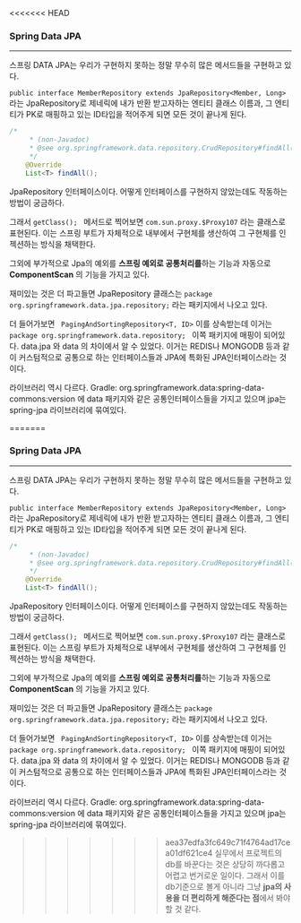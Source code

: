 <<<<<<< HEAD
### Spring Data JPA

<HR>

스프링 DATA JPA는 우리가 구현하지 못하는 정말 무수히 많은 메서드들을 구현하고 있다.

`public interface MemberRepository extends JpaRepository<Member, Long>` 라는 JpaRepository로 제네릭에 내가 반환 받고자하는 엔티티 클래스 이름과, 그 엔티티가 PK로 매핑하고 있는 ID타입을 적어주게 되면 모든 것이 끝나게 된다.

```java
/*
	 * (non-Javadoc)
	 * @see org.springframework.data.repository.CrudRepository#findAll()
	 */
	@Override
	List<T> findAll();
```

JpaRepository 인터페이스이다. 어떻게 인터페이스를 구현하지 않았는데도 작동하는 방법이 궁금하다.

그래서 `getClass(); ` 메서드로 찍어보면 `com.sun.proxy.$Proxy107` 라는 클래스로 표현된다. 이는 스프링 부트가 자체적으로 내부에서 구현체를 생산하여 그 구현체를 인젝션하는 방식을 채택한다.

그외에 부가적으로 Jpa의 예외를 <b>스프링 예외로 공통처리를</b>하는 기능과 자동으로 <b>ComponentScan</b> 의 기능을 가지고 있다.

재미있는 것은 더 파고들면 JpaRepository 클래스는 `package org.springframework.data.jpa.repository;` 라는 패키지에서 나오고 있다. 

더 들어가보면 ` PagingAndSortingRepository<T, ID>` 이를 상속받는데 이거는 `package org.springframework.data.repository; ` 이쪽 패키지에 매핑이 되어있다.  data.jpa 와 data 의 차이에서 알 수 있었다. 이거는 REDIS나 MONGODB 등과 같이 커스텀적으로 공통으로 하는 인터페이스들과 JPA에 특화된 JPA인터페이스라는 것이다.

라이브러리 역시 다르다. Gradle: org.springframework.data:spring-data-commons:version 에 data 패키지와 같은 공통인터페이스들을 가지고 있으며 jpa는 spring-jpa 라이브러리에 묶여있다.

=======
### Spring Data JPA

<HR>

스프링 DATA JPA는 우리가 구현하지 못하는 정말 무수히 많은 메서드들을 구현하고 있다.

`public interface MemberRepository extends JpaRepository<Member, Long>` 라는 JpaRepository로 제네릭에 내가 반환 받고자하는 엔티티 클래스 이름과, 그 엔티티가 PK로 매핑하고 있는 ID타입을 적어주게 되면 모든 것이 끝나게 된다.

```java
/*
	 * (non-Javadoc)
	 * @see org.springframework.data.repository.CrudRepository#findAll()
	 */
	@Override
	List<T> findAll();
```

JpaRepository 인터페이스이다. 어떻게 인터페이스를 구현하지 않았는데도 작동하는 방법이 궁금하다.

그래서 `getClass(); ` 메서드로 찍어보면 `com.sun.proxy.$Proxy107` 라는 클래스로 표현된다. 이는 스프링 부트가 자체적으로 내부에서 구현체를 생산하여 그 구현체를 인젝션하는 방식을 채택한다.

그외에 부가적으로 Jpa의 예외를 <b>스프링 예외로 공통처리를</b>하는 기능과 자동으로 <b>ComponentScan</b> 의 기능을 가지고 있다.

재미있는 것은 더 파고들면 JpaRepository 클래스는 `package org.springframework.data.jpa.repository;` 라는 패키지에서 나오고 있다. 

더 들어가보면 ` PagingAndSortingRepository<T, ID>` 이를 상속받는데 이거는 `package org.springframework.data.repository; ` 이쪽 패키지에 매핑이 되어있다.  data.jpa 와 data 의 차이에서 알 수 있었다. 이거는 REDIS나 MONGODB 등과 같이 커스텀적으로 공통으로 하는 인터페이스들과 JPA에 특화된 JPA인터페이스라는 것이다.

라이브러리 역시 다르다. Gradle: org.springframework.data:spring-data-commons:version 에 data 패키지와 같은 공통인터페이스들을 가지고 있으며 jpa는 spring-jpa 라이브러리에 묶여있다.

>>>>>>> aea37edfa3fc649c71f4764ad17cea01df621ce4
실무에서 프로젝트의 db를 바꾼다는 것은 상당히 까다롭고 어렵고 번거로운 일이다. 그래서 이를 db기준으로 볼게 아니라 그냥 <b>jpa의 사용을 더 편리하게 해준다는 점</b>에서 봐야할 것 같다.